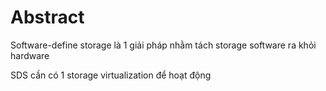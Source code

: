 
# Abstract

Software-define storage là 1 giải pháp nhằm tách storage software ra khỏi hardware

SDS cần có 1 storage virtualization để hoạt động